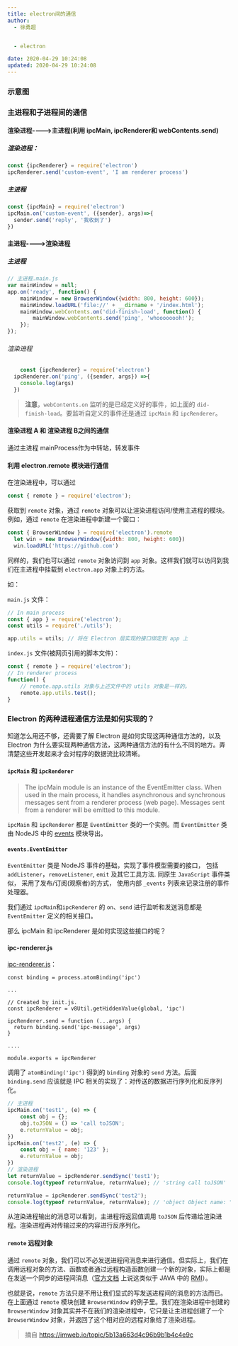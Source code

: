 ```yaml
---
title: electron间的通信
author:
  - 徐勇超


  - electron

date: 2020-04-29 10:24:08
updated: 2020-04-29 10:24:08
---
```


### 示意图



### 主进程和子进程间的通信

#### 渲染进程---->主进程(利用 ipcMain, ipcRenderer和 webContents.send)

##### 渲染进程：

```js
const {ipcRenderer} = require('electron')
ipcRenderer.send('custom-event', 'I am renderer process')
```



##### 主进程

```js
const {ipcMain} = require('electron')
ipcMain.on('custom-event', ({sender}, args)=>{
  sender.send('reply', '我收到了')
})
```



<!-- more -->



#### 主进程---->渲染进程

##### 主进程

```js
// 主进程.main.js
var mainWindow = null;
app.on('ready', function() {
	mainWindow = new BrowserWindow({width: 800, height: 600});
	mainWindow.loadURL('file://' + __dirname + '/index.html');
	mainWindow.webContents.on('did-finish-load', function() {
		mainWindow.webContents.send('ping', 'whoooooooh!');
	});
});
```

###### 渲染进程

```js
	const {ipcRenderer} = require('electron')
  ipcRenderer.on('ping', ({sender, args}) =>{
  	console.log(args)
  })
```

>**注意**，`webContents.on` 监听的是已经定义好的事件，如上面的 `did-finish-load`。要监听自定义的事件还是通过 `ipcMain` 和 `ipcRenderer`。

#### 渲染进程 A 和 渲染进程 B之间的通信

通过主进程 mainProcess作为中转站，转发事件





#### 利用 electron.remote 模块进行通信

在渲染进程中，可以通过

```js
const { remote } = require('electron');
```

获取到 `remote` 对象，通过 `remote` 对象可以让渲染进程访问/使用主进程的模块。例如，通过 `remote` 在渲染进程中新建一个窗口：

```js
const { BrowserWindow } = require('electron').remote
  let win = new BrowserWindow({width: 800, height: 600})
  win.loadURL('https://github.com')
```

同样的，我们也可以通过 `remote` 对象访问到 `app` 对象。这样我们就可以访问到我们在主进程中挂载到 `electron.app` 对象上的方法。

如：

`main.js` 文件：

```js
// In main process
const { app } = require('electron');
const utils = require('./utils');

app.utils = utils; // 将在 Electron 层实现的接口绑定到 app 上
```

`index.js` 文件(被网页引用的脚本文件)：

```js
const { remote } = require('electron');
// In renderer process
function() {
    // remote.app.utils 对象与上述文件中的 utils 对象是一样的。
    remote.app.utils.test();
}
```

### Electron 的两种进程通信方法是如何实现的？

知道怎么用还不够，还需要了解 Electron 是如何实现这两种通信方法的，以及 Electron 为什么要实现两种通信方法，这两种通信方法的有什么不同的地方。弄清楚这些开发起来才会对程序的数据流比较清晰。

#### `ipcMain` 和 `ipcRenderer`

> The ipcMain module is an instance of the EventEmitter class. When used in the main process, it handles asynchronous and synchronous messages sent from a renderer process (web page). Messages sent from a renderer will be emitted to this module.

`ipcMain` 和 `ipcRenderer` 都是 `EventEmitter` 类的一个实例。而 `EventEmitter` 类由 NodeJS 中的 [events](https://nodejs.org/api/events.html) 模块导出。

#### `events.EventEmitter`

`EventEmitter` 类是 NodeJS 事件的基础，实现了事件模型需要的接口， 包括 `addListener`，`removeListener`, `emit` 及其它工具方法. 同原生 `JavaScript` 事件类似， 采用了发布/订阅(观察者)的方式， 使用内部 `_events` 列表来记录注册的事件处理器。

我们通过 `ipcMain`和`ipcRenderer` 的 `on`、`send` 进行监听和发送消息都是 `EventEmitter` 定义的相关接口。

那么 ipcMain 和 ipcRenderer 是如何实现这些接口的呢？

#### ipc-renderer.js

[ipc-renderer.js](https://github.com/electron/electron/blob/master/lib/renderer/api/ipc-renderer.js)：

```
const binding = process.atomBinding('ipc')

...

// Created by init.js.
const ipcRenderer = v8Util.getHiddenValue(global, 'ipc')

ipcRenderer.send = function (...args) {
  return binding.send('ipc-message', args)
}

....

module.exports = ipcRenderer
```

调用了 `atomBinding('ipc')` 得到的 `binding` 对象的 `send` 方法。后面 `binding.send` 应该就是 IPC 相关的实现了：对传送的数据进行序列化和反序列化。

```js
// 主进程
ipcMain.on('test1', (e) => {
    const obj = {};
    obj.toJSON = () => 'call toJSON';
    e.returnValue = obj;
})
ipcMain.on('test2', (e) => {
    const obj = { name: '123' };
    e.returnValue = obj;
})
// 渲染进程
let returnValue = ipcRenderer.sendSync('test1');
console.log(typeof returnValue, returnValue); // 'string call toJSON'

returnValue = ipcRenderer.sendSync('test2');
console.log(typeof returnValue, returnValue); // 'object Object name: "123"__proto__: Object'
```

从渲染进程输出的消息可以看到，主进程将返回值调用 `toJSON` 后传递给渲染进程。渲染进程再对传输过来的内容进行反序列化。

#### `remote` 远程对象

通过 `remote` 对象，我们可以不必发送进程间消息来进行通信。但实际上，我们在调用远程对象的方法、函数或者通过远程构造函数创建一个新的对象，实际上都是在发送一个同步的进程间消息（[官方文档](https://electronjs.org/docs/api/remote#remote) 上说这类似于 JAVA 中的 [RMI](https://en.wikipedia.org/wiki/Java_remote_method_invocation)）。

也就是说，`remote` 方法只是不用让我们显式的写发送进程间的消息的方法而已。在上面通过 `remote` 模块创建 `BrowserWindow` 的例子里。我们在渲染进程中创建的 `BrowserWindow` 对象其实并不在我们的渲染进程中，它只是让主进程创建了一个 `BrowserWindow` 对象，并返回了这个相对应的远程对象给了渲染进程。



> 摘自 https://imweb.io/topic/5b13a663d4c96b9b1b4c4e9c